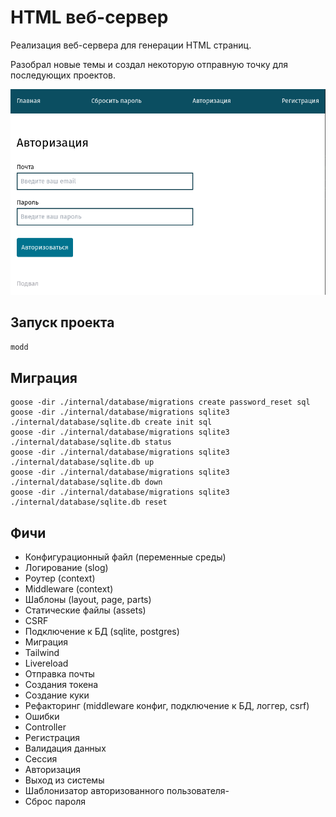 # HTML веб-сервер

Реализация веб-сервера для генерации HTML страниц.

Разобрал новые темы и создал некоторую отправную точку для последующих проектов.

![Скриншот](screen.png)

## Запуск проекта

```bash
modd
```

## Миграция

```
goose -dir ./internal/database/migrations create password_reset sql
goose -dir ./internal/database/migrations sqlite3 ./internal/database/sqlite.db create init sql
goose -dir ./internal/database/migrations sqlite3 ./internal/database/sqlite.db status
goose -dir ./internal/database/migrations sqlite3 ./internal/database/sqlite.db up
goose -dir ./internal/database/migrations sqlite3 ./internal/database/sqlite.db down
goose -dir ./internal/database/migrations sqlite3 ./internal/database/sqlite.db reset
```

## Фичи

- Конфигурационный файл (переменные среды)
- Логирование (slog)
- Роутер (context)
- Middleware (context)
- Шаблоны (layout, page, parts)
- Статические файлы (assets)
- CSRF
- Подключение к БД (sqlite, postgres)
- Миграция
- Tailwind
- Livereload
- Отправка почты
- Создания токена
- Создание куки
- Рефакторинг (middleware конфиг, подключение к БД, логгер, csrf)
- Ошибки
- Controller
- Регистрация
- Валидация данных
- Сессия
- Авторизация
- Выход из системы
- Шаблонизатор авторизованного пользователя-
- Сброс пароля
